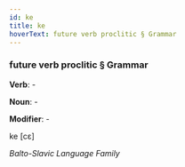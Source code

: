 ```yaml
---
id: ke
title: ke
hoverText: future verb proclitic § Grammar
---
```


### future verb proclitic § Grammar

**Verb**: -

**Noun**: -

**Modifier**: -

ke [cɛ]

*Balto-Slavic Language Family*